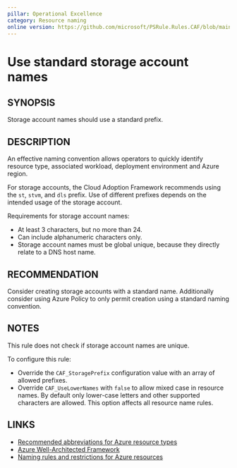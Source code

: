 ```yaml
---
pillar: Operational Excellence
category: Resource naming
online version: https://github.com/microsoft/PSRule.Rules.CAF/blob/main/docs/rules/en/CAF.Name.Storage.md
---
```


# Use standard storage account names

## SYNOPSIS

Storage account names should use a standard prefix.

## DESCRIPTION

An effective naming convention allows operators to quickly identify resource type, associated workload,
deployment environment and Azure region.

For storage accounts, the Cloud Adoption Framework recommends using the `st`, `stvm`, and `dls` prefix.
Use of different prefixes depends on the intended usage of the storage account.

Requirements for storage account names:

- At least 3 characters, but no more than 24.
- Can include alphanumeric characters only.
- Storage account names must be global unique, because they directly relate to a DNS host name.

## RECOMMENDATION

Consider creating storage accounts with a standard name.
Additionally consider using Azure Policy to only permit creation using a standard naming convention.

## NOTES

This rule does not check if storage account names are unique.

To configure this rule:

- Override the `CAF_StoragePrefix` configuration value with an array of allowed prefixes.
- Override `CAF_UseLowerNames` with `false` to allow mixed case in resource names.
By default only lower-case letters and other supported characters are allowed.
This option affects all resource name rules.

## LINKS

- [Recommended abbreviations for Azure resource types](https://docs.microsoft.com/azure/cloud-adoption-framework/ready/azure-best-practices/resource-abbreviations)
- [Azure Well-Architected Framework](https://docs.microsoft.com/en-gb/azure/architecture/framework/devops/app-design#tagging-and-resource-naming)
- [Naming rules and restrictions for Azure resources](https://docs.microsoft.com/en-us/azure/azure-resource-manager/management/resource-name-rules)
